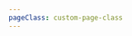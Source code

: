 ```yaml
---
pageClass: custom-page-class
---
```


<hero />
<blogs />
<!-- <projects /> -->
<!-- <whatido />
<projects />
<skills />
<testimonials />
<contact />-->
<footr />
